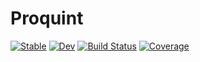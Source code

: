 # Proquint

[![Stable](https://img.shields.io/badge/docs-stable-blue.svg)](https://pbayer.github.io/Proquint.jl/stable)
[![Dev](https://img.shields.io/badge/docs-dev-blue.svg)](https://pbayer.github.io/Proquint.jl/dev)
[![Build Status](https://github.com/pbayer/Proquint.jl/workflows/CI/badge.svg)](https://github.com/pbayer/Proquint.jl/actions)
[![Coverage](https://codecov.io/gh/pbayer/Proquint.jl/branch/master/graph/badge.svg)](https://codecov.io/gh/pbayer/Proquint.jl)
